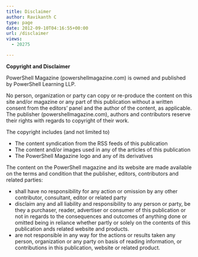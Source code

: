 ```yaml
---
title: Disclaimer
author: Ravikanth C
type: page
date: 2012-09-10T04:16:55+00:00
url: /disclaimer
views:
  - 20275

---
```

**Copyright and Disclaimer**

PowerShell Magazine (powershellmagazine.com) is owned and published by PowerShell Learning LLP.

No person, organization or party can copy or re-produce the content on this site and/or magazine or any part of this publication without a written consent from the editors’ panel and the author of the content, as applicable. The publisher (powershellmagazine.com), authors and contributors reserve their rights with regards to copyright of their work.

The copyright includes (and not limited to)

  * The content syndication from the RSS feeds of this publication
  * The content and/or images used in any of the articles of this publication
  * The PowerShell Magazine logo and any of its derivatives

The content on the PowerShell magazine and its website are made available on the terms and condition that the publisher, editors, contributors and related parties:

  * shall have no responsibility for any action or omission by any other contributor, consultant, editor or related party
  * disclaim any and all liability and responsibility to any person or party, be they a purchaser, reader, advertiser or consumer of this publication or not in regards to the consequences and outcomes of anything done or omitted being in reliance whether partly or solely on the contents of this publication ands related website and products.
  * are not responsible in any way for the actions or results taken any person, organization or any party on basis of reading information, or contributions in this publication, website or related product.